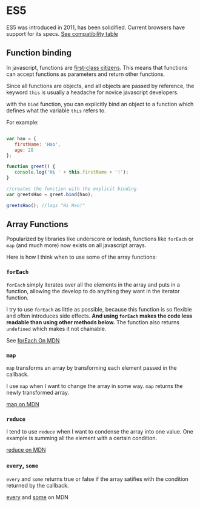 # ES5

ES5 was introduced in 2011, has been solidified. Current browsers have support for its specs. [See compatibility table](http://kangax.github.io/compat-table/es5/)

## Function binding 

In javascript, functions are [first-class citizens](https://en.wikipedia.org/wiki/First-class_citizen).  This means that functions can accept functions as parameters and return other functions.  

Since all functions are objects, and all objects are passed by reference, the keyword `this` is usually a headache for novice javascript developers.

with the `bind` function, you can explicitly bind an object to a function which defines what the variable `this` refers to.

For example:

```js

var hao = {
   firstName: 'Hao',
   age: 28
};

function greet() {
   console.log('Hi ' + this.firstName + '!');
} 

//creates the function with the explicit binding
var greetsHao = greet.bind(hao);  

greetsHao(); //logs "Hi Hao!"

```

## Array Functions

Popularized by libraries like underscore or lodash, functions like `forEach` or `map` (and much more) now exists on all javascript arrays.

Here is how I think when to use some of the array functions:

### `forEach`

`forEach` simply iterates over all the elements in the array and puts in a function, allowing the develop to do anything they want in the iterator function.  

I try to use `forEach` as little as possible, because this function is so flexible and often introduces side effects. **And using `forEach` makes the code less readable than using other methods below.**  The function also returns `undefined` which makes it not chainable.

See [forEach On MDN](https://developer.mozilla.org/en-US/docs/Web/JavaScript/Reference/Global_Objects/Array/forEach)

### `map`

`map` transforms an array by transforming each element passed in the callback.

I use `map` when I want to change the array in some way.  `map` returns the newly transformed array.

[map on MDN](https://developer.mozilla.org/en-US/docs/Web/JavaScript/Reference/Global_Objects/Array/map)

### `reduce`

I tend to use `reduce` when I want to condense the array into one value.  One example is summing all the element with a certain condition.

[reduce on MDN](https://developer.mozilla.org/en-US/docs/Web/JavaScript/Reference/Global_Objects/Array/Reduce)

### `every`, `some`

`every` and `some` returns true or false if the array satifies with the condition returned by the callback.

[every](https://developer.mozilla.org/en-US/docs/Web/JavaScript/Reference/Global_Objects/Array/every) and [some](https://developer.mozilla.org/en-US/docs/Web/JavaScript/Reference/Global_Objects/Array/some) on MDN
